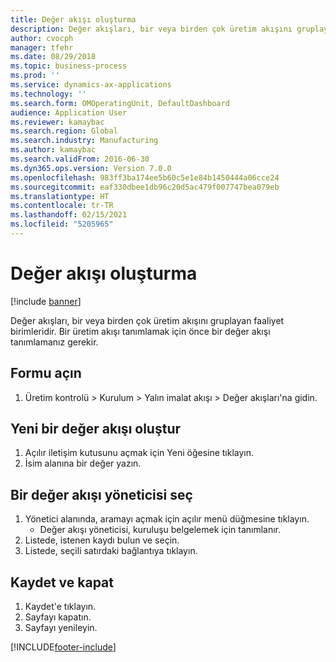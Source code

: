 ```yaml
---
title: Değer akışı oluşturma
description: Değer akışları, bir veya birden çok üretim akışını gruplayan faaliyet birimleridir.
author: cvocph
manager: tfehr
ms.date: 08/29/2018
ms.topic: business-process
ms.prod: ''
ms.service: dynamics-ax-applications
ms.technology: ''
ms.search.form: OMOperatingUnit, DefaultDashboard
audience: Application User
ms.reviewer: kamaybac
ms.search.region: Global
ms.search.industry: Manufacturing
ms.author: kamaybac
ms.search.validFrom: 2016-06-30
ms.dyn365.ops.version: Version 7.0.0
ms.openlocfilehash: 983ff3ba174ee5b60c5e1e84b1450444a06cce24
ms.sourcegitcommit: eaf330dbee1db96c20d5ac479f007747bea079eb
ms.translationtype: HT
ms.contentlocale: tr-TR
ms.lasthandoff: 02/15/2021
ms.locfileid: "5205965"
---
```

# <a name="create-a-value-stream"></a>Değer akışı oluşturma

[!include [banner](../../includes/banner.md)]

Değer akışları, bir veya birden çok üretim akışını gruplayan faaliyet birimleridir. Bir üretim akışı tanımlamak için önce bir değer akışı tanımlamanız gerekir.


## <a name="open-the-form"></a>Formu açın
1. Üretim kontrolü > Kurulum > Yalın imalat akışı > Değer akışları'na gidin.

## <a name="create-a-new-value-stream"></a>Yeni bir değer akışı oluştur
1. Açılır iletişim kutusunu açmak için Yeni öğesine tıklayın.
2. İsim alanına bir değer yazın.

## <a name="select-a-value-stream-manager"></a>Bir değer akışı yöneticisi seç
1. Yönetici alanında, aramayı açmak için açılır menü düğmesine tıklayın.
    * Değer akışı yöneticisi, kuruluşu belgelemek için tanımlanır.  
2. Listede, istenen kaydı bulun ve seçin.
3. Listede, seçili satırdaki bağlantıya tıklayın.

## <a name="save-and-close"></a>Kaydet ve kapat
1. Kaydet'e tıklayın.
2. Sayfayı kapatın.
3. Sayfayı yenileyin.



[!INCLUDE[footer-include](../../../includes/footer-banner.md)]